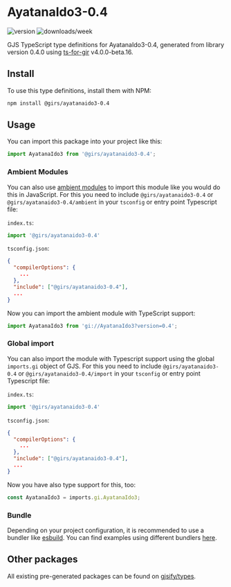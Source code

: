 
# AyatanaIdo3-0.4

![version](https://img.shields.io/npm/v/@girs/ayatanaido3-0.4)
![downloads/week](https://img.shields.io/npm/dw/@girs/ayatanaido3-0.4)


GJS TypeScript type definitions for AyatanaIdo3-0.4, generated from library version 0.4.0 using [ts-for-gir](https://github.com/gjsify/ts-for-gir) v4.0.0-beta.16.


## Install

To use this type definitions, install them with NPM:
```bash
npm install @girs/ayatanaido3-0.4
```

## Usage

You can import this package into your project like this:
```ts
import AyatanaIdo3 from '@girs/ayatanaido3-0.4';
```

### Ambient Modules

You can also use [ambient modules](https://github.com/gjsify/ts-for-gir/tree/main/packages/cli#ambient-modules) to import this module like you would do this in JavaScript.
For this you need to include `@girs/ayatanaido3-0.4` or `@girs/ayatanaido3-0.4/ambient` in your `tsconfig` or entry point Typescript file:

`index.ts`:
```ts
import '@girs/ayatanaido3-0.4'
```

`tsconfig.json`:
```json
{
  "compilerOptions": {
    ...
  },
  "include": ["@girs/ayatanaido3-0.4"],
  ...
}
```

Now you can import the ambient module with TypeScript support: 

```ts
import AyatanaIdo3 from 'gi://AyatanaIdo3?version=0.4';
```

### Global import

You can also import the module with Typescript support using the global `imports.gi` object of GJS.
For this you need to include `@girs/ayatanaido3-0.4` or `@girs/ayatanaido3-0.4/import` in your `tsconfig` or entry point Typescript file:

`index.ts`:
```ts
import '@girs/ayatanaido3-0.4'
```

`tsconfig.json`:
```json
{
  "compilerOptions": {
    ...
  },
  "include": ["@girs/ayatanaido3-0.4"],
  ...
}
```

Now you have also type support for this, too:

```ts
const AyatanaIdo3 = imports.gi.AyatanaIdo3;
```

### Bundle

Depending on your project configuration, it is recommended to use a bundler like [esbuild](https://esbuild.github.io/). You can find examples using different bundlers [here](https://github.com/gjsify/ts-for-gir/tree/main/examples).

## Other packages

All existing pre-generated packages can be found on [gjsify/types](https://github.com/gjsify/types).

